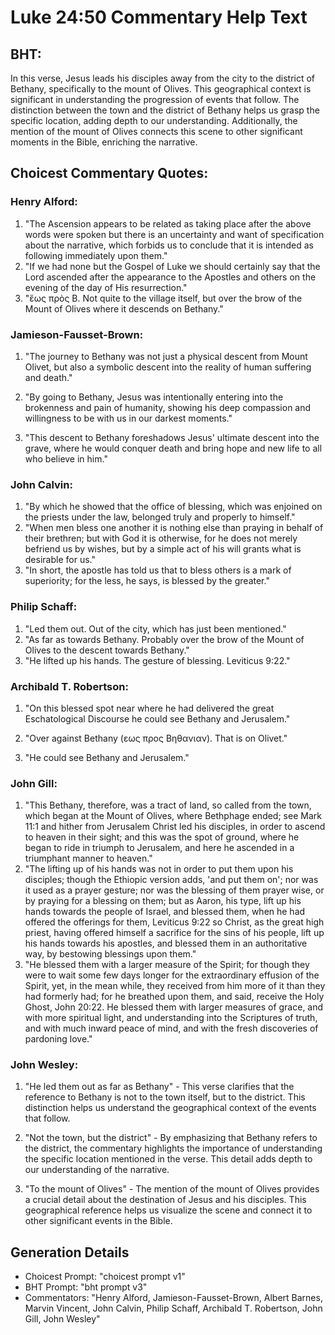 # Luke 24:50 Commentary Help Text

## BHT:
In this verse, Jesus leads his disciples away from the city to the district of Bethany, specifically to the mount of Olives. This geographical context is significant in understanding the progression of events that follow. The distinction between the town and the district of Bethany helps us grasp the specific location, adding depth to our understanding. Additionally, the mention of the mount of Olives connects this scene to other significant moments in the Bible, enriching the narrative.

## Choicest Commentary Quotes:
### Henry Alford:
1. "The Ascension appears to be related as taking place after the above words were spoken but there is an uncertainty and want of specification about the narrative, which forbids us to conclude that it is intended as following immediately upon them."
2. "If we had none but the Gospel of Luke we should certainly say that the Lord ascended after the appearance to the Apostles and others on the evening of the day of His resurrection."
3. "ἕως πρὸς Β. Not quite to the village itself, but over the brow of the Mount of Olives where it descends on Bethany."

### Jamieson-Fausset-Brown:
1. "The journey to Bethany was not just a physical descent from Mount Olivet, but also a symbolic descent into the reality of human suffering and death." 

2. "By going to Bethany, Jesus was intentionally entering into the brokenness and pain of humanity, showing his deep compassion and willingness to be with us in our darkest moments." 

3. "This descent to Bethany foreshadows Jesus' ultimate descent into the grave, where he would conquer death and bring hope and new life to all who believe in him."

### John Calvin:
1. "By which he showed that the office of blessing, which was enjoined on the priests under the law, belonged truly and properly to himself."
2. "When men bless one another it is nothing else than praying in behalf of their brethren; but with God it is otherwise, for he does not merely befriend us by wishes, but by a simple act of his will grants what is desirable for us."
3. "In short, the apostle has told us that to bless others is a mark of superiority; for the less, he says, is blessed by the greater."

### Philip Schaff:
1. "Led them out. Out of the city, which has just been mentioned." 
2. "As far as towards Bethany. Probably over the brow of the Mount of Olives to the descent towards Bethany."
3. "He lifted up his hands. The gesture of blessing. Leviticus 9:22."

### Archibald T. Robertson:
1. "On this blessed spot near where he had delivered the great Eschatological Discourse he could see Bethany and Jerusalem." 

2. "Over against Bethany (εως προς Βηθανιαν). That is on Olivet." 

3. "He could see Bethany and Jerusalem."

### John Gill:
1. "This Bethany, therefore, was a tract of land, so called from the town, which began at the Mount of Olives, where Bethphage ended; see Mark 11:1 and hither from Jerusalem Christ led his disciples, in order to ascend to heaven in their sight; and this was the spot of ground, where he began to ride in triumph to Jerusalem, and here he ascended in a triumphant manner to heaven."
2. "The lifting up of his hands was not in order to put them upon his disciples; though the Ethiopic version adds, 'and put them on'; nor was it used as a prayer gesture; nor was the blessing of them prayer wise, or by praying for a blessing on them; but as Aaron, his type, lift up his hands towards the people of Israel, and blessed them, when he had offered the offerings for them, Leviticus 9:22 so Christ, as the great high priest, having offered himself a sacrifice for the sins of his people, lift up his hands towards his apostles, and blessed them in an authoritative way, by bestowing blessings upon them."
3. "He blessed them with a larger measure of the Spirit; for though they were to wait some few days longer for the extraordinary effusion of the Spirit, yet, in the mean while, they received from him more of it than they had formerly had; for he breathed upon them, and said, receive the Holy Ghost, John 20:22. He blessed them with larger measures of grace, and with more spiritual light, and understanding into the Scriptures of truth, and with much inward peace of mind, and with the fresh discoveries of pardoning love."

### John Wesley:
1. "He led them out as far as Bethany" - This verse clarifies that the reference to Bethany is not to the town itself, but to the district. This distinction helps us understand the geographical context of the events that follow.

2. "Not the town, but the district" - By emphasizing that Bethany refers to the district, the commentary highlights the importance of understanding the specific location mentioned in the verse. This detail adds depth to our understanding of the narrative.

3. "To the mount of Olives" - The mention of the mount of Olives provides a crucial detail about the destination of Jesus and his disciples. This geographical reference helps us visualize the scene and connect it to other significant events in the Bible.


## Generation Details
- Choicest Prompt: "choicest prompt v1"
- BHT Prompt: "bht prompt v3"
- Commentators: "Henry Alford, Jamieson-Fausset-Brown, Albert Barnes, Marvin Vincent, John Calvin, Philip Schaff, Archibald T. Robertson, John Gill, John Wesley"
